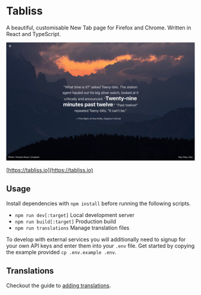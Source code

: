 # Tabliss

A beautiful, customisable New Tab page for Firefox and Chrome. Written in React and TypeScript.

![Tabliss Screenshot](screenshot.png)

[https://tabliss.io](https://tabliss.io)

## Usage

Install dependencies with `npm install` before running the following scripts.

- `npm run dev[:target]` Local development server
- `npm run build[:target]` Production build
- `npm run translations` Manage translation files

To develop with external services you will additionally need to signup for your own API keys
and enter them into your `.env` file. Get started by copying the example provided `cp .env.example .env`.

## Translations

Checkout the guide to [adding translations](TRANSLATING.md).
